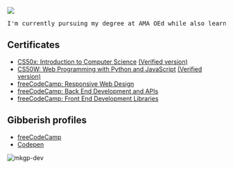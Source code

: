 <a href="https://git.io/typing-svg"><img src="https://readme-typing-svg.demolab.com?font=Roboto+Mono&size=40&pause=1000&color=4C77F7&center=true&vCenter=true&width=1300&lines=Mark+Pelayo;Aspiring+Full-stack+Web+Developer" /></a>

<pre>
I'm currently pursuing my degree at AMA OEd while also learning through freeCodeCamp and The Odin Project.
</pre>

## Certificates
- [CS50x: Introduction to Computer Science](certificate/CS50x.pdf) [(Verified version)](certificate/verified_CS50x.pdf)
- [CS50W: Web Programming with Python and JavaScript](certificate/CS50W.pdf) [(Verified version)](certificate/verified_CS50W.pdf)
- [freeCodeCamp: Responsive Web Design](certificate/fcc_responsive_web_design.pdf)
- [freeCodeCamp: Back End Development and APIs](certificate/fcc_back_end_development_and_apis.pdf)
- [freeCodeCamp: Front End Development Libraries](certificate/fcc_front_end_development_libraries.pdf)

## Gibberish profiles
- [freeCodeCamp](https://www.freecodecamp.org/mkgp-dev)
- [Codepen](https://codepen.io/mkgp-dev/)

<p><img align="center" src="https://github-readme-stats.vercel.app/api/top-langs?username=mkgp-dev&show_icons=true&theme=synthwave&locale=en&layout=compact" alt="mkgp-dev" /></p>
